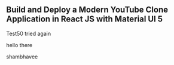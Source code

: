 ## Build and Deploy a Modern YouTube Clone Application in React JS with Material UI 5

Test50
tried again

hello there

shambhavee
